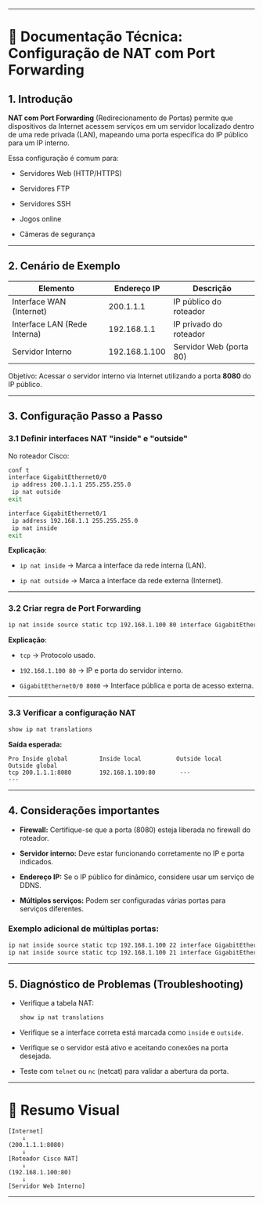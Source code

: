 
---

# 📄 **Documentação Técnica: Configuração de NAT com Port Forwarding**

## 1. Introdução

**NAT com Port Forwarding** (Redirecionamento de Portas) permite que dispositivos da Internet acessem serviços em um servidor localizado dentro de uma rede privada (LAN), mapeando uma porta específica do IP público para um IP interno.

Essa configuração é comum para:

- Servidores Web (HTTP/HTTPS)
    
- Servidores FTP
    
- Servidores SSH
    
- Jogos online
    
- Câmeras de segurança
    

---

## 2. Cenário de Exemplo

|Elemento|Endereço IP|Descrição|
|---|---|---|
|Interface WAN (Internet)|200.1.1.1|IP público do roteador|
|Interface LAN (Rede Interna)|192.168.1.1|IP privado do roteador|
|Servidor Interno|192.168.1.100|Servidor Web (porta 80)|

Objetivo: Acessar o servidor interno via Internet utilizando a porta **8080** do IP público.

---

## 3. Configuração Passo a Passo

### 3.1 Definir interfaces NAT "inside" e "outside"

No roteador Cisco:

```bash
conf t
interface GigabitEthernet0/0
 ip address 200.1.1.1 255.255.255.0
 ip nat outside
exit

interface GigabitEthernet0/1
 ip address 192.168.1.1 255.255.255.0
 ip nat inside
exit
```

**Explicação**:

- `ip nat inside` → Marca a interface da rede interna (LAN).
    
- `ip nat outside` → Marca a interface da rede externa (Internet).
    

---

### 3.2 Criar regra de Port Forwarding

```bash
ip nat inside source static tcp 192.168.1.100 80 interface GigabitEthernet0/0 8080
```

**Explicação**:

- `tcp` → Protocolo usado.
    
- `192.168.1.100 80` → IP e porta do servidor interno.
    
- `GigabitEthernet0/0 8080` → Interface pública e porta de acesso externa.
    

---

### 3.3 Verificar a configuração NAT

```bash
show ip nat translations
```

**Saída esperada:**

```
Pro Inside global         Inside local          Outside local         Outside global
tcp 200.1.1.1:8080        192.168.1.100:80       ---                   ---
```

---

## 4. Considerações importantes

- **Firewall:** Certifique-se que a porta (8080) esteja liberada no firewall do roteador.
    
- **Servidor interno:** Deve estar funcionando corretamente no IP e porta indicados.
    
- **Endereço IP:** Se o IP público for dinâmico, considere usar um serviço de DDNS.
    
- **Múltiplos serviços:** Podem ser configuradas várias portas para serviços diferentes.
    

### Exemplo adicional de múltiplas portas:

```bash
ip nat inside source static tcp 192.168.1.100 22 interface GigabitEthernet0/0 2222  # SSH
ip nat inside source static tcp 192.168.1.100 21 interface GigabitEthernet0/0 2121  # FTP
```

---

## 5. Diagnóstico de Problemas (Troubleshooting)

- Verifique a tabela NAT:
    
    ```bash
    show ip nat translations
    ```
    
- Verifique se a interface correta está marcada como `inside` e `outside`.
    
- Verifique se o servidor está ativo e aceitando conexões na porta desejada.
    
- Teste com `telnet` ou `nc` (netcat) para validar a abertura da porta.
    

---

# 📌 Resumo Visual

```plaintext
[Internet]
    ↓
(200.1.1.1:8080)
    ↓
[Roteador Cisco NAT]
    ↓
(192.168.1.100:80)
    ↓
[Servidor Web Interno]
```

---
